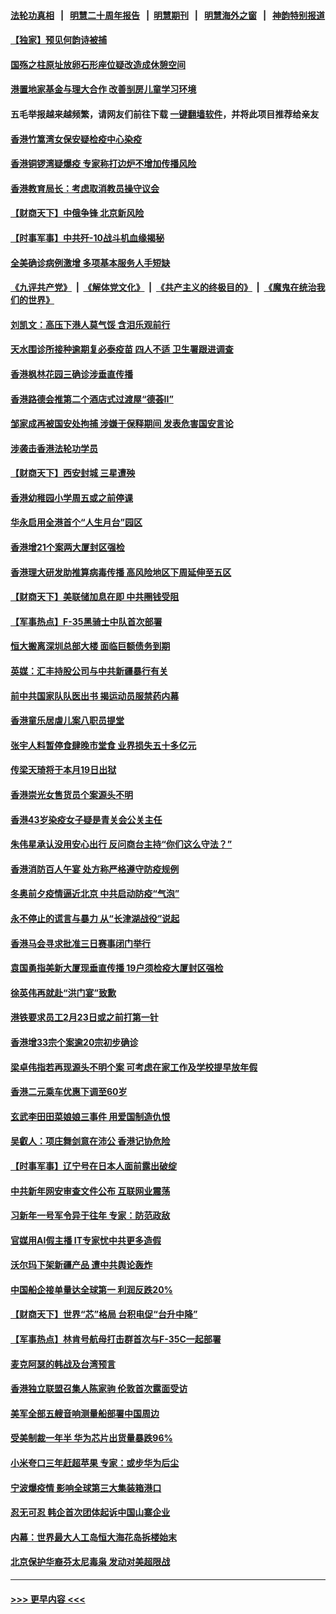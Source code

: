 #### [法轮功真相](https://github.com/gfw-breaker/truth/blob/master/README.md?t=0) &nbsp;&nbsp;|&nbsp;&nbsp; [明慧二十周年报告](https://github.com/gfw-breaker/mh-reports/blob/master/README.md?t=0) &nbsp;&nbsp;|&nbsp;&nbsp;[明慧期刊](https://github.com/gfw-breaker/mh-qikan) &nbsp;&nbsp;|&nbsp;&nbsp; [明慧海外之窗](https://github.com/gfw-breaker/mh-news/blob/master/README.md?t=0) &nbsp;&nbsp;|&nbsp;&nbsp; [神韵特别报道](https://github.com/gfw-breaker/mh-news/blob/master/shenyun.md?t=0)
#### [【独家】预见何韵诗被捕](../pages/nsc415/n13503411.md?t=01141101) 
#### [国殇之柱原址放卵石形座位疑改造成休憩空间](../pages/nsc415/n13503398.md?t=01141101) 
#### [港置地家基金与理大合作 改善㓥房儿童学习环境](../pages/nsc415/n13503392.md?t=01141101) 
#### 五毛举报越来越频繁，请网友们前往下载 [一键翻墙软件](https://github.com/gfw-breaker/ssr-accounts)，并将此项目推荐给亲友
#### [香港竹篙湾女保安疑检疫中心染疫](../pages/nsc415/n13503367.md?t=01141101) 
#### [香港铜锣湾疑爆疫 专家称打边炉不增加传播风险](../pages/nsc415/n13503354.md?t=01141101) 
#### [香港教育局长：考虑取消教员操守议会](../pages/nsc415/n13503328.md?t=01141101) 
#### [【财商天下】中俄争锋 北京新风险](../pages/nsc415/n13503030.md?t=01141101) 
#### [【时事军事】中共歼-10战斗机血缘揭秘](../pages/nsc415/n13501464.md?t=01141101) 
#### [全美确诊病例激增 多项基本服务人手短缺](../pages/nsc415/n13501405.md?t=01141101) 
#### [《九评共产党》](https://github.com/begood0513/9ping.md/blob/master/README.md) &nbsp;|&nbsp; [《解体党文化》](../../../../jtdwh.md/blob/master/README.md)  &nbsp;|&nbsp; [《共产主义的终极目的》](../../../../gczydzjmd.md/blob/master/README.md) &nbsp;|&nbsp; [《魔鬼在统治我们的世界》](../../../../mgztzwmdsj.md/blob/master/README.md) 
#### [刘凯文：高压下港人莫气馁 含泪乐观前行](../pages/nsc415/n13501016.md?t=01141101) 
#### [天水围诊所接种逾期复必泰疫苗 四人不适 卫生署跟进调查](../pages/nsc415/n13500986.md?t=01141101) 
#### [香港枫林花园三确诊涉垂直传播](../pages/nsc415/n13500941.md?t=01141101) 
#### [香港路德会推第二个酒店式过渡屋“德荟II”](../pages/nsc415/n13500950.md?t=01141101) 
#### [邹家成再被国安处拘捕 涉嫌于保释期间 发表危害国安言论](../pages/nsc415/n13500942.md?t=01141101) 
#### [涉袭击香港法轮功学员](../pages/nsc415/n13500893.md?t=01141101) 
#### [【财商天下】西安封城 三星遭殃](../pages/nsc415/n13500370.md?t=01141101) 
#### [香港幼稚园小学周五或之前停课](../pages/nsc415/n13498465.md?t=01141101) 
#### [华永启用全港首个“人生月台”园区](../pages/nsc415/n13498447.md?t=01141101) 
#### [香港增21个案两大厦封区强检](../pages/nsc415/n13498390.md?t=01141101) 
#### [香港理大研发助推算病毒传播 高风险地区下周延伸至五区](../pages/nsc415/n13498380.md?t=01141101) 
#### [【财商天下】美联储加息在即 中共圈钱受阻](../pages/nsc415/n13498186.md?t=01141101) 
#### [【军事热点】F-35黑骑士中队首次部署](../pages/nsc415/n13496656.md?t=01141101) 
#### [恒大搬离深圳总部大楼 面临巨额债务到期](../pages/nsc415/n13496972.md?t=01141101) 
#### [英媒：汇丰持股公司与中共新疆暴行有关](../pages/nsc415/n13496485.md?t=01141101) 
#### [前中共国家队队医出书 揭运动员服禁药内幕](../pages/nsc415/n13496354.md?t=01141101) 
#### [香港童乐居虐儿案八职员提堂](../pages/nsc415/n13496201.md?t=01141101) 
#### [张宇人料暂停食肆晚市堂食 业界损失五十多亿元](../pages/nsc415/n13496187.md?t=01141101) 
#### [传梁天琦将于本月19日出狱](../pages/nsc415/n13496179.md?t=01141101) 
#### [香港崇光女售货员个案源头不明](../pages/nsc415/n13496157.md?t=01141101) 
#### [香港43岁染疫女子疑是青关会公关主任](../pages/nsc415/n13496150.md?t=01141101) 
#### [朱伟星承认没用安心出行 反问商台主持“你们这么守法？”](../pages/nsc415/n13496137.md?t=01141101) 
#### [香港消防百人午宴 处方称严格遵守防疫规例](../pages/nsc415/n13496124.md?t=01141101) 
#### [冬奥前夕疫情逼近北京 中共启动防疫“气泡”](../pages/nsc415/n13494897.md?t=01141101) 
#### [永不停止的谎言与暴力 从“长津湖战役”说起](../pages/nsc415/n13494094.md?t=01141101) 
#### [香港马会寻求批准三日赛事闭门举行](../pages/nsc415/n13493524.md?t=01141101) 
#### [袁国勇指美新大厦现垂直传播 19户须检疫大厦封区强检](../pages/nsc415/n13493498.md?t=01141101) 
#### [徐英伟再就赴“洪门宴”致歉](../pages/nsc415/n13493479.md?t=01141101) 
#### [港铁要求员工2月23日或之前打第一针](../pages/nsc415/n13493452.md?t=01141101) 
#### [香港增33宗个案逾20宗初步确诊](../pages/nsc415/n13493433.md?t=01141101) 
#### [梁卓伟指若再现源头不明个案 可考虑在家工作及学校提早放年假](../pages/nsc415/n13493409.md?t=01141101) 
#### [香港二元乘车优惠下调至60岁](../pages/nsc415/n13493378.md?t=01141101) 
#### [玄武李田田菜娘娘三事件 用爱国制造仇恨](../pages/nsc415/n13493049.md?t=01141101) 
#### [吴叡人：项庄舞剑意在沛公 香港记协危险](../pages/nsc415/n13492592.md?t=01141101) 
#### [【时事军事】辽宁号在日本人面前露出破绽](../pages/nsc415/n13491856.md?t=01141101) 
#### [中共新年网安审查文件公布 互联网业震荡](../pages/nsc415/n13491732.md?t=01141101) 
#### [习新年一号军令异于往年 专家：防范政敌](../pages/nsc415/n13491561.md?t=01141101) 
#### [官媒用AI假主播 IT专家忧中共更多造假](../pages/nsc415/n13491484.md?t=01141101) 
#### [沃尔玛下架新疆产品 遭中共舆论轰炸](../pages/nsc415/n13490898.md?t=01141101) 
#### [中国船企接单量达全球第一 利润反跌20%](../pages/nsc415/n13490478.md?t=01141101) 
#### [【财商天下】世界“芯”格局 台积电促“台升中降”](../pages/nsc415/n13491336.md?t=01141101) 
#### [【军事热点】林肯号航母打击群首次与F-35C一起部署](../pages/nsc415/n13489147.md?t=01141101) 
#### [麦克阿瑟的韩战及台湾预言](../pages/nsc415/n13479197.md?t=01141101) 
#### [香港独立联盟召集人陈家驹 伦敦首次露面受访](../pages/nsc415/n13490035.md?t=01141101) 
#### [美军全部五艘音响测量船部署中国周边](../pages/nsc415/n13489360.md?t=01141101) 
#### [受美制裁一年半 华为芯片出货量暴跌96%](../pages/nsc415/n13489306.md?t=01141101) 
#### [小米夸口三年赶超苹果 专家：或步华为后尘](../pages/nsc415/n13489248.md?t=01141101) 
#### [宁波爆疫情 影响全球第三大集装箱港口](../pages/nsc415/n13487619.md?t=01141101) 
#### [忍无可忍 韩企首次团体起诉中国山寨企业](../pages/nsc415/n13487527.md?t=01141101) 
#### [内幕：世界最大人工岛恒大海花岛拆楼始末](../pages/nsc415/n13487429.md?t=01141101) 
#### [北京保护华裔芬太尼毒枭 发动对美超限战](../pages/nsc415/n13487256.md?t=01141101) 

----
#### [ >>> 更早内容 <<< ](../indexes/nsc415-earlier.md)
